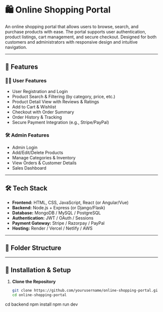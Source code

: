 # 🛍️ Online Shopping Portal

An online shopping portal that allows users to browse, search, and purchase products with ease. The portal supports user authentication, product listings, cart management, and secure checkout. Designed for both customers and administrators with responsive design and intuitive navigation.

---

## 🚀 Features

### 🧑‍💼 User Features
- User Registration and Login
- Product Search & Filtering (by category, price, etc.)
- Product Detail View with Reviews & Ratings
- Add to Cart & Wishlist
- Checkout with Order Summary
- Order History & Tracking
- Secure Payment Integration (e.g., Stripe/PayPal)

### 🛠️ Admin Features
- Admin Login
- Add/Edit/Delete Products
- Manage Categories & Inventory
- View Orders & Customer Details
- Sales Dashboard

---

## 🛠️ Tech Stack

- **Frontend:** HTML, CSS, JavaScript, React (or Angular/Vue)
- **Backend:** Node.js + Express (or Django/Flask)
- **Database:** MongoDB / MySQL / PostgreSQL
- **Authentication:** JWT / OAuth / Sessions
- **Payment Gateway:** Stripe / Razorpay / PayPal
- **Hosting:** Render / Vercel / Netlify / AWS

---

## 📁 Folder Structure


---

## 🔧 Installation & Setup

1. **Clone the Repository**
   ```bash
   git clone https://github.com/yourusername/online-shopping-portal.git
   cd online-shopping-portal
cd backend
npm install
npm run dev
